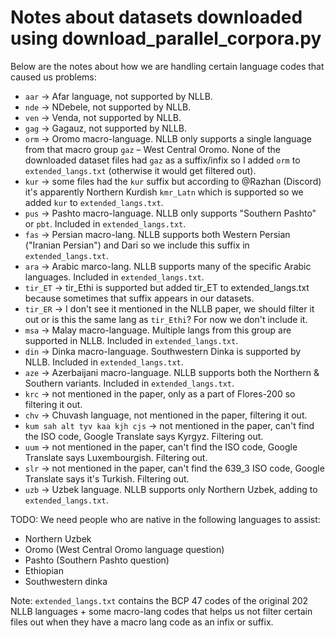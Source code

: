 # Notes about datasets downloaded using download_parallel_corpora.py

Below are the notes about how we are handling certain language codes that caused us problems:

* `aar` -> Afar language, not supported by NLLB.
* `nde` -> NDebele, not supported by NLLB.
* `ven` -> Venda, not supported by NLLB.
* `gag` -> Gagauz, not supported by NLLB.
* `orm` -> Oromo macro-language. NLLB only supports a single language from that macro group `gaz` – West Central Oromo. None of the downloaded dataset files had `gaz` as a suffix/infix so I added `orm` to `extended_langs.txt` (otherwise it would get filtered out).
* `kur` -> some files had the `kur` suffix but according to @Razhan (Discord) it's apparently Northern Kurdish `kmr_Latn` which is supported so we added `kur` to `extended_langs.txt`.
* `pus` -> Pashto macro-language. NLLB only supports "Southern Pashto" or `pbt`. Included in `extended_langs.txt`.
* `fas` -> Persian macro-lang. NLLB supports both Western Persian ("Iranian Persian") and Dari so we include this suffix in `extended_langs.txt`.
* `ara` -> Arabic marco-lang. NLLB supports many of the specific Arabic languages. Included in `extended_langs.txt`.
* `tir_ET` -> tir_Ethi is supported but added tir_ET to extended_langs.txt because sometimes that suffix appears in our datasets.
* `tir_ER` -> I don't see it mentioned in the NLLB paper, we should filter it out or is this the same lang as `tir_Ethi`? For now we don't include it.
* `msa` -> Malay macro-language. Multiple langs from this group are supported in NLLB. Included in `extended_langs.txt`.
* `din` -> Dinka macro-language. Southwestern Dinka is supported by NLLB. Included in `extended_langs.txt`.
* `aze` -> Azerbaijani macro-language. NLLB supports both the Northern & Southern variants. Included in `extended_langs.txt`.
* `krc` -> not mentioned in the paper, only as a part of Flores-200 so filtering it out.
* `chv` -> Chuvash language, not mentioned in the paper, filtering it out.
* `kum sah alt tyv kaa kjh cjs` -> not mentioned in the paper, can't find the ISO code, Google Translate says Kyrgyz. Filtering out.
* `uum` -> not mentioned in the paper, can't find the ISO code, Google Translate says Luxembourgish. Filtering out.
* `slr` -> not mentioned in the paper, can't find the 639_3 ISO code, Google Translate says it's Turkish. Filtering out.
* `uzb` -> Uzbek language. NLLB supports only Northern Uzbek, adding to `extended_langs.txt`.

TODO: We need people who are native in the following languages to assist:
* Northern Uzbek
* Oromo (West Central Oromo language question)
* Pashto (Southern Pashto question)
* Ethiopian
* Southwestern dinka

Note: `extended_langs.txt` contains the BCP 47 codes of the original 202 NLLB languages + some macro-lang codes that helps us not filter certain files out when they have a macro lang code as an infix or suffix.
